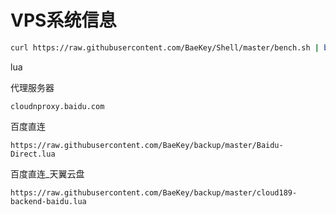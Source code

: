 # VPS系统信息

```bash
curl https://raw.githubusercontent.com/BaeKey/Shell/master/bench.sh | bash
```

lua

代理服务器

```
cloudnproxy.baidu.com
```

百度直连

```
https://raw.githubusercontent.com/BaeKey/backup/master/Baidu-Direct.lua
```

百度直连_天翼云盘

```
https://raw.githubusercontent.com/BaeKey/backup/master/cloud189-backend-baidu.lua
```
